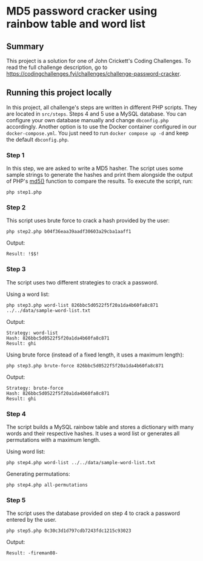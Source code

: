 # MD5 password cracker using rainbow table and word list

## Summary

This project is a solution for one of John Crickett's Coding Challenges. To read the full challenge description, go to https://codingchallenges.fyi/challenges/challenge-password-cracker.

## Running this project locally

In this project, all challenge's steps are written in different PHP scripts. They are located in `src/steps`. Steps 4 and 5 use a MySQL database. You can configure your own database manually and change `dbconfig.php` accordingly. Another option is to use the Docker container configured in our `docker-compose.yml`. You just need to run `docker compose up -d` and keep the default `dbconfig.php`.

### Step 1

In this step, we are asked to write a MD5 hasher. The script uses some sample strings to generate the hashes and print them alongside the output of PHP's [md5()](https://www.php.net/manual/en/function.md5.php) function to compare the results. To execute the script, run:

```
php step1.php
```

### Step 2

This script uses brute force to crack a hash provided by the user:

```
php step2.php b04f36eaa39aadf30603a29cba1aaff1
```

Output:

```
Result: !$$!
```

### Step 3

The script uses two different strategies to crack a password.

Using a word list:

```
php step3.php word-list 826bbc5d0522f5f20a1da4b60fa8c871 ../../data/sample-word-list.txt
```

Output:

```
Strategy: word-list
Hash: 826bbc5d0522f5f20a1da4b60fa8c871
Result: ghi
```

Using brute force (instead of a fixed length, it uses a maximum length):

```
php step3.php brute-force 826bbc5d0522f5f20a1da4b60fa8c871
```

Output:

```
Strategy: brute-force
Hash: 826bbc5d0522f5f20a1da4b60fa8c871
Result: ghi
```


### Step 4

The script builds a MySQL rainbow table and stores a dictionary with many words and their respective hashes. It uses a word list or generates all permutations with a maximum length.

Using word list:

```
php step4.php word-list ../../data/sample-word-list.txt
```

Generating permutations:

```
php step4.php all-permutations
```


### Step 5

The script uses the database provided on step 4 to crack a password entered by the user.

```
php step5.php 0c30c3d1d797cdb7243fdc1215c93023
```

Output:

```
Result: -fireman08-
```
